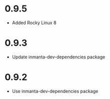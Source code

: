 # 0.9.5
- Added Rocky Linux 8

# 0.9.3
- Update inmanta-dev-dependencies package

# 0.9.2
- Use inmanta-dev-dependencies package

